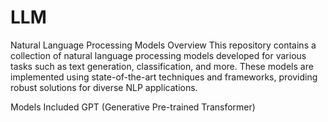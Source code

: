 # LLM
Natural Language Processing Models
Overview
This repository contains a collection of natural language processing models developed for various tasks such as text generation, classification, and more. These models are implemented using state-of-the-art techniques and frameworks, providing robust solutions for diverse NLP applications.

Models Included
GPT (Generative Pre-trained Transformer)
